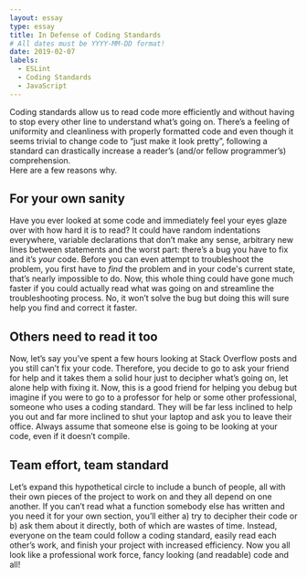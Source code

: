 ```yaml
---
layout: essay
type: essay
title: In Defense of Coding Standards
# All dates must be YYYY-MM-DD format!
date: 2019-02-07
labels:
  - ESLint
  - Coding Standards
  - JavaScript
---
```


Coding standards allow us to read code more efficiently and without having to stop every other line to understand what’s going on. There’s a feeling of uniformity and cleanliness with properly formatted code and even though it seems trivial to change code to “just make it look pretty”, following a standard can drastically increase a reader’s (and/or fellow programmer’s) comprehension.  
Here are a few reasons why.
## For your own sanity
Have you ever looked at some code and immediately feel your eyes glaze over with how hard it is to read? It could have random indentations everywhere, variable declarations that don’t make any sense, arbitrary new lines between statements and the worst part: there’s a bug you have to fix and it’s *your* code. Before you can even attempt to troubleshoot the problem, you first have to *find* the problem and in your code's current state, that’s nearly impossible to do. Now, this whole thing could have gone much faster if you could actually read what was going on and streamline the troubleshooting process. No, it won’t solve the bug but doing this will sure help you find and correct it faster.
## Others need to read it too
Now, let’s say you’ve spent a few hours looking at Stack Overflow posts and you still can’t fix your code. Therefore, you decide to go to ask your friend for help and it takes them a solid hour just to decipher what’s going on, let alone help with fixing it. Now, this is a good friend for helping you debug but imagine if you were to go to a professor for help or some other professional, someone who uses a coding standard. They will be far less inclined to help you out and far more inclined to shut your laptop and ask you to leave their office. Always assume that someone else is going to be looking at your code, even if it doesn’t compile. 
## Team effort, team standard
Let’s expand this hypothetical circle to include a bunch of people, all with their own pieces of the project to work on and they all depend on one another. If you can’t read what a function somebody else has written and you need it for your own section, you’ll either a) try to decipher their code or b) ask them about it directly, both of which are wastes of time. Instead, everyone on the team could follow a coding standard, easily read each other’s work, and finish your project with increased efficiency. Now you all look like a professional work force, fancy looking (and readable) code and all! 
